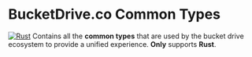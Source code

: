 # BucketDrive.co Common Types
[![Rust](https://github.com/MystVoyager/bucket-common-types/actions/workflows/rust.yml/badge.svg)](https://github.com/MystVoyager/bucket-common-types/actions/workflows/rust.yml)
Contains all the **common types** that are used by the bucket drive ecosystem to provide a unified experience. **Only** supports **Rust**.
